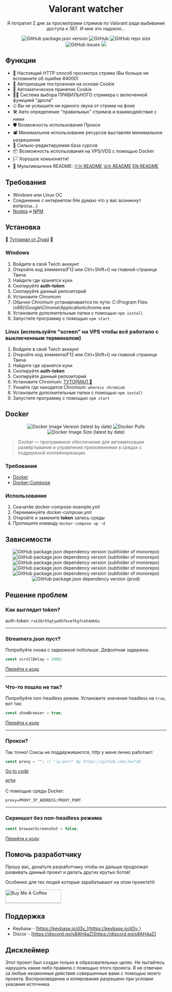 <h1 align="center">Valorant watcher</h1>
<p align="center"> Я потратил 2 дня за просмотрами стримов по Valorant ради выбивания доступа к ЗБТ. И мне это надоело...</p>
<p align="center">
<img alt="GitHub package.json version" src="https://img.shields.io/github/package-json/v/D3vl0per/Valorant-watcher"> <img alt="GitHub" src="https://img.shields.io/github/repo-size/D3vl0per/Valorant-watcher"> <img alt="GitHub repo size" src="https://img.shields.io/github/license/D3vl0per/Valorant-watcher"> <img alt="GitHub issues" src="https://img.shields.io/github/issues/D3vl0per/Valorant-watcher"> <a href="https://asciinema.org/a/rob4Rh1EG4XFVfN4XWK67JSnf" target="_blank"><img src="https://asciinema.org/a/rob4Rh1EG4XFVfN4XWK67JSnf.svg" /></a>
</p>

## Функции
- 🎥 Настоящий HTTP способ просмотра стрима (Вы больше не вспомните об ошибке #4000)
- 🔐 Авторизация построенная на основе Cookie
- 📜 Автоматическое принятие Cookie
- 👨‍💻 Система выбора ПРАВИЛЬНОГО стримера с включенной функцией "дропа"
- 🤐 Вы не услышите ни единого звука от стрима на фоне
- 🛠 Авто определение "правильных" стримов и взаимодействие с ними
- 🛡 Возможность использования Прокси
- 📽 Минимальное использование ресурсов выставляя минимальное разрешение
- 🧰 Сильно-редактируемая база сурсов
- 📦 Возможность использования на VPS/VDS с помощью Docker
- 🏳️ Хорошое комьюнитти!
- 💬 Мультиязычное README: [🇫🇷 README](https://github.com/D3vl0per/Valorant-watcher/blob/languages/README_FR.md) [🇧🇷 README](https://github.com/D3vl0per/Valorant-watcher/blob/languages/README_PT.md) [EN README](https://github.com/ramirilyasov999/Valorant-watcher/edit/master/README.md)

## Требования

 - Windows или Linux ОС
 - Соединение с интернетом (Не думаю что у вас возникнут вопросы...)
 - [Nodejs](https://nodejs.org/en/download/) и [NPM](https://www.npmjs.com/get-npm)
 
## Установка
🎥 [Туториал от Ziyad](https://youtu.be/bwzv7wT44Ds) 🎥
### Windows
1. Войдите в свой Twich аккаунт
2. Откройте код элемента(F12 или Ctrl+Shift+I) на главной странице Твича
3. Найдите где хранятся куки
4. Скопируйте **auth-token**
5. Скопируйте данный репозиторий
6. Установите Chromium
7. Обычно Chromium устанавливается по пути: C:\\Program Files (x86)\\Google\\Chrome\\Application\\chrome.exe
8. Установите дополнительные папки с помощью  `npm install`
9. Запустите программу с помощью `npm start`
### Linux (используйте "screen" на VPS чтобы всё работало с выключенным терминалом)
1. Войдите в свой Twich аккаунт
2. Откройте код элемента(F12 или Ctrl+Shift+I) на главной странице Твича
3. Найдите где хранятся куки
4. Скопируйте **auth-token**
5. Скопируйте данный репозиторий
6. Установите Chromium: [ТУТОРИАЛ 🤗](https://www.addictivetips.com/ubuntu-linux-tips/install-chromium-on-linux/)
7. Узнайте где находится Chromium: `whereis chromium`
8. Установите дополнительные папки с помощью  `npm install`
9. Запустите программу с помощью `npm start`

## Docker
<p align="center">
<img alt="Docker Image Version (latest by date)" src="https://img.shields.io/docker/v/d3vm/valorant-watcher"> <img alt="Docker Pulls" src="https://img.shields.io/docker/pulls/d3vm/valorant-watcher"> <img alt="Docker Image Size (latest by date)" src="https://img.shields.io/docker/image-size/d3vm/valorant-watcher">
</p>


>Docker — программное обеспечение для автоматизации развёртывания и управления приложениями в средах с поддержкой контейнеризации.
### Требования
- [Docker](https://docs.docker.com/get-docker/)
- [Docker-Compose](https://docs.docker.com/compose/install/)

### Использование
1. Скачатйе docker-compose-example.yml
2. Переименуйте docker-compose.yml
3. Откройте и замените **token** запись среды
4. Пропишите команду `docker-compose up -d`
## Зависимости
<p align="center">
<img alt="GitHub package.json dependency version (subfolder of monorepo)" src="https://img.shields.io/github/package-json/dependency-version/D3vl0per/Valorant-watcher/puppeteer-core"> <img alt="GitHub package.json dependency version (subfolder of monorepo)" src="https://img.shields.io/github/package-json/dependency-version/D3vl0per/Valorant-watcher/cheerio"> <img alt="GitHub package.json dependency version (subfolder of monorepo)" src="https://img.shields.io/github/package-json/dependency-version/D3vl0per/Valorant-watcher/inquirer"> <img alt="GitHub package.json dependency version (subfolder of monorepo)" src="https://img.shields.io/github/package-json/dependency-version/D3vl0per/Valorant-watcher/dotenv"> <img alt="GitHub package.json dependency version (subfolder of monorepo)" src="https://img.shields.io/github/package-json/dependency-version/D3vl0per/Valorant-watcher/dayjs"> <img alt="GitHub package.json dependency version (prod)" src="https://img.shields.io/github/package-json/dependency-version/D3vl0per/valorant-watcher/tree-kill">
</p>

## Решение проблем

### Как выглядит **token**?
auth-token: `rxk38rh5qtyw95fkvm7kgfceh4mh6u`
___


### Streamers.json пуст?

Попробуйте снова с задержкой побольше.
Дефолтная задержка:
```javascript
const scrollDelay = 2000;
```
[Перейти к коду](https://github.com/D3vl0per/Valorant-watcher/blob/12dce8065423861971b7088563ad936b2dcc2559/app.js#L15)
___
### Что-то пошло не так?
Попробуйте non-headless режим. Установите значение headless на `true`, вот так:
```javascript
const showBrowser = true;
```
[Перейти к коду](https://github.com/D3vl0per/Valorant-watcher/blob/12dce8065423861971b7088563ad936b2dcc2559/app.js#L24)
___
### Прокси?

Так точно! Соксы не поддерживаются, http у меня лично работает:
```javascript
const proxy = ""; // "ip:port" By https://github.com/Jan710
```
[Go to code](https://github.com/D3vl0per/Valorant-watcher/blob/12dce8065423861971b7088563ad936b2dcc2559/app.js#L25)  

ИЛИ

С помощью среды Docker:
```
proxy=PROXY_IP_ADDRESS:PROXY_PORT
```
___
### Скриншот без non-headless режима
```javascript
const browserScreenshot = false;
```
[Перейти к коду](https://github.com/D3vl0per/Valorant-watcher/blob/12dce8065423861971b7088563ad936b2dcc2559/app.js#L27)

## Помочь разработчику
Прошу вас, донатьте разработчику чтобы он дальше продолжал развивать данный проект и делать других крутых ботов!

Особенно для тех людей которые зарабатывают на этом проекте!🤓  

<a href="https://www.buymeacoffee.com/D3v" target="_blank"><img src="https://www.buymeacoffee.com/assets/img/custom_images/orange_img.png" alt="Buy Me A Coffee" style="height: 41px !important;width: 174px !important;box-shadow: 0px 3px 2px 0px rgba(190, 190, 190, 0.5) !important;-webkit-box-shadow: 0px 3px 2px 0px rgba(190, 190, 190, 0.5) !important;" ></a>


## Поддержка
 - Keybase - [https://keybase.io/d3v_](https://keybase.io/d3v_)
 - Discor - [https://discord.gg/s8AH4aZ](https://discord.gg/s8AH4aZ)

## Дисклеймер
Этот проект был создан только в образовательных целях.
Не пытайтесь нарушать какие либо правила с помощью этого проекта.
Я не отвечаю за любые незаконные действия совершенные вами с помощью моего проекта.
Воспроизведение и копирование разрешено при условии указания источника.
